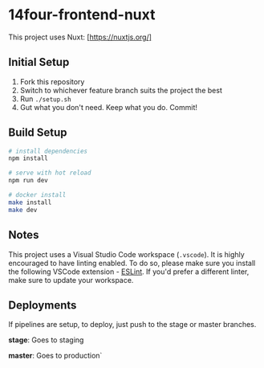 # 14four-frontend-nuxt
This project uses Nuxt: [https://nuxtjs.org/]

## Initial Setup
 1. Fork this repository
 2. Switch to whichever feature branch suits the project the best
 3. Run `./setup.sh`
 4. Gut what you don't need. Keep what you do. Commit!

## Build Setup

``` bash
# install dependencies
npm install

# serve with hot reload
npm run dev

# docker install
make install
make dev

```

## Notes

This project uses a Visual Studio Code workspace (`.vscode`). It is highly encouraged to have linting enabled. To do so, please make sure you install the following VSCode extension - [ESLint](https://marketplace.visualstudio.com/items?itemName=dbaeumer.vscode-eslint). If you'd prefer a different linter, make sure to update your workspace.

## Deployments

If pipelines are setup, to deploy, just push to the stage or master branches.

**stage**: Goes to staging

**master**: Goes to production`